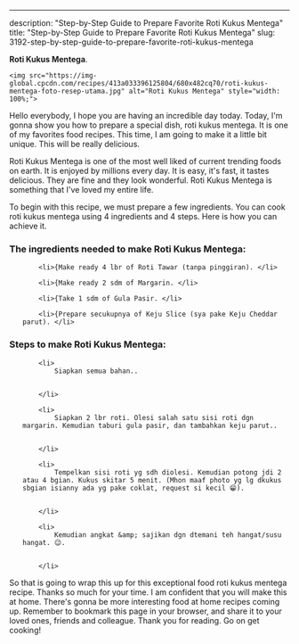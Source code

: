 ---
description: "Step-by-Step Guide to Prepare Favorite Roti Kukus Mentega"
title: "Step-by-Step Guide to Prepare Favorite Roti Kukus Mentega"
slug: 3192-step-by-step-guide-to-prepare-favorite-roti-kukus-mentega

<p>
	<strong>Roti Kukus Mentega</strong>. 
	
</p>
<p>
	
	<img src="https://img-global.cpcdn.com/recipes/413a033396125804/680x482cq70/roti-kukus-mentega-foto-resep-utama.jpg" alt="Roti Kukus Mentega" style="width: 100%;">
	
	
</p>
<p>
	Hello everybody, I hope you are having an incredible day today. Today, I'm gonna show you how to prepare a special dish, roti kukus mentega. It is one of my favorites food recipes. This time, I am going to make it a little bit unique. This will be really delicious.
</p>
	
<p>
	Roti Kukus Mentega is one of the most well liked of current trending foods on earth. It is enjoyed by millions every day. It is easy, it's fast, it tastes delicious. They are fine and they look wonderful. Roti Kukus Mentega is something that I've loved my entire life.
</p>
<p>
	
</p>

<p>
To begin with this recipe, we must prepare a few ingredients. You can cook roti kukus mentega using 4 ingredients and 4 steps. Here is how you can achieve it.
</p>

<h3>The ingredients needed to make Roti Kukus Mentega:</h3>

<ol>
	
		<li>{Make ready 4 lbr of Roti Tawar (tanpa pinggiran). </li>
	
		<li>{Make ready 2 sdm of Margarin. </li>
	
		<li>{Take 1 sdm of Gula Pasir. </li>
	
		<li>{Prepare secukupnya of Keju Slice (sya pake Keju Cheddar parut). </li>
	
</ol>
<p>
	
</p>

<h3>Steps to make Roti Kukus Mentega:</h3>

<ol>
	
		<li>
			Siapkan semua bahan..
			
			
		</li>
	
		<li>
			Siapkan 2 lbr roti. Olesi salah satu sisi roti dgn margarin. Kemudian taburi gula pasir, dan tambahkan keju parut..
			
			
		</li>
	
		<li>
			Tempelkan sisi roti yg sdh diolesi. Kemudian potong jdi 2 atau 4 bgian. Kukus skitar 5 menit. (Mhon maaf photo yg lg dkukus sbgian isianny ada yg pake coklat, request si kecil 😁).
			
			
		</li>
	
		<li>
			Kemudian angkat &amp; sajikan dgn dtemani teh hangat/susu hangat. 😉.
			
			
		</li>
	
</ol>

<p>
	
</p>

<p>
	So that is going to wrap this up for this exceptional food roti kukus mentega recipe. Thanks so much for your time. I am confident that you will make this at home. There's gonna be more interesting food at home recipes coming up. Remember to bookmark this page in your browser, and share it to your loved ones, friends and colleague. Thank you for reading. Go on get cooking!
</p>
